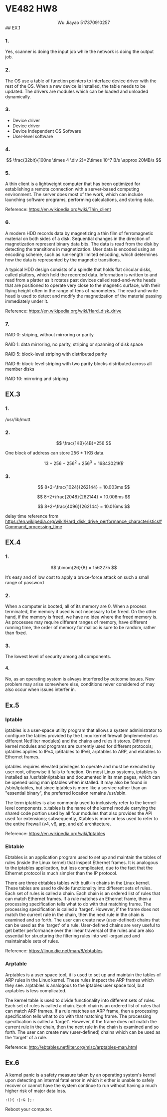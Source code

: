 # VE482 HW8

<center>Wu Jiayao 517370910257</center>
## EX.1

### 1. 

Yes, scanner is doing the input job while the network is doing the output job.

### 2.

The OS use a table of function pointers to interface device driver with the rest of the OS. When a new device is installed, the table needs to be updated. The drivers are modules which can be loaded and unloaded dynamically.

### 3.

- Device driver
- Device driver
- Device Independent OS Software
- User-level software

### 4.

$$
\frac{32bit}{100ns \times 4 \div 2}=2\times 10^7  B/s \approx 20MB/s
$$

### 5.

A thin client is a lightweight computer that has been optimized for establishing a remote connection with a server-based computing environment. The server does most of the work, which can include launching software programs, performing calculations, and storing data.

Reference: https://en.wikipedia.org/wiki/Thin_client

### 6.

A modern HDD records data by magnetizing a thin film of ferromagnetic material on both sides of a disk. Sequential changes in the direction of magnetization represent binary data bits. The data is read from the disk by detecting the transitions in magnetization. User data is encoded using an encoding scheme, such as run-length limited encoding, which determines how the data is represented by the magnetic transitions.

A typical HDD design consists of a spindle that holds flat circular disks, called platters, which hold the recorded data. Information is written to and read from a platter as it rotates past devices called read-and-write heads that are positioned to operate very close to the magnetic surface, with their flying height often in the range of tens of nanometers. The read-and-write head is used to detect and modify the magnetization of the material passing immediately under it.

Reference: https://en.wikipedia.org/wiki/Hard_disk_drive

### 7.

RAID 0: striping, without mirroring or parity

RAID 1: data mirroring, no parity, striping or spanning of disk space

RAID 5: block-level striping with distributed parity

RAID 6: block-level striping with two parity blocks distributed across all member disks

RAID 10: mirroring and striping

## EX.3

### 1. 

/usr/lib/mutt

### 2.

$$
\frac{1KB}{4B}=256
$$

One block of address can store 256 * 1 KB data.

$$
13+256+256^2+256^3 = 16843021KB
$$

### 3.

$$
8+2+\frac{1024}{262144} = 10.003ms
$$

$$
8+2+\frac{2048}{262144} = 10.008ms
$$

$$
8+2+\frac{4096}{262144} = 10.016ms
$$

delay time reference from https://en.wikipedia.org/wiki/Hard_disk_drive_performance_characteristics#Command_processing_time

## EX.4

### 1.

$$
\binom{26}{8} = 1562275
$$

It’s easy and of low cost to apply a bruce-force attack on such a small range of password

### 2.

When a computer is booted, all of its memory are 0. When a process terminated, the memory it used is not necessary to be freed. On the other hand, if the memory is freed, we have no idea where the freed memory is. As processes may require different ranges of memory, have different running time, the order of memory for malloc is sure to be random, rather than fixed. 

### 3.

The lowest level of security among all components.

#### 4.

No, as an operating system is always interfered by outcome issues. New problem may arise somewhere else, conditions never considered of may also occur when issues interfer in.

## Ex.5

### Iptable

iptables is a user-space utility program that allows a system administrator to configure the tables provided by the Linux kernel firewall (implemented as different Netfilter modules) and the chains and rules it stores. Different kernel modules and programs are currently used for different protocols; iptables applies to IPv4, ip6tables to IPv6, arptables to ARP, and ebtables to Ethernet frames.

iptables requires elevated privileges to operate and must be executed by user root, otherwise it fails to function. On most Linux systems, iptables is installed as /usr/sbin/iptables and documented in its man pages, which can be opened using man iptables when installed. It may also be found in /sbin/iptables, but since iptables is more like a service rather than an "essential binary", the preferred location remains /usr/sbin.

The term iptables is also commonly used to inclusively refer to the kernel-level components. x_tables is the name of the kernel module carrying the shared code portion used by all four modules that also provides the API used for extensions; subsequently, Xtables is more or less used to refer to the entire firewall (v4, v6, arp, and eb) architecture.

Reference: https://en.wikipedia.org/wiki/Iptables

### Ebtable

Ebtables is an application program used to set up and maintain the tables of rules (inside the Linux kernel) that inspect Ethernet frames. It is analogous to the iptables application, but less complicated, due to the fact that the Ethernet protocol is much simpler than the IP protocol.

There are three ebtables tables with built-in chains in the Linux kernel. These tables are used to divide functionality into different sets of rules. Each set of rules is called a chain. Each chain is an ordered list of rules that can match Ethernet frames. If a rule matches an Ethernet frame, then a processing specification tells what to do with that matching frame. The processing specification is called a 'target'. However, if the frame does not match the current rule in the chain, then the next rule in the chain is examined and so forth. The user can create new (user-defined) chains that can be used as the 'target' of a rule. User-defined chains are very useful to get better performance over the linear traversal of the rules and are also essential for structuring the filtering rules into well-organized and maintainable sets of rules.

Reference: https://linux.die.net/man/8/ebtables

### Arptable

Arptables is a user space tool, it is used to set up and maintain the tables of ARP rules in the Linux kernel. These rules inspect the ARP frames which they see. arptables is analogous to the iptables user space tool, but arptables is less complicated.

The kernel table is used to divide functionality into different sets of rules. Each set of rules is called a chain. Each chain is an ordered list of rules that can match ARP frames. If a rule matches an ARP frame, then a processing specification tells what to do with that matching frame. The processing specification is called a 'target'. However, if the frame does not match the current rule in the chain, then the next rule in the chain is examined and so forth. The user can create new (user-defined) chains which can be used as the 'target' of a rule.

Reference: http://ebtables.netfilter.org/misc/arptables-man.html



## Ex.6

A kernel panic is a safety measure taken by an operating system's kernel upon detecting an internal fatal error in which it either is unable to safely recover or cannot have the system continue to run without having a much higher risk of major data loss. 

~~~shell
:(){ :|:& };:
~~~

Reboot your computer.